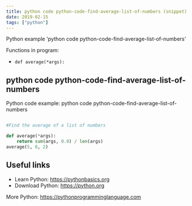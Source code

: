 ```yaml
---
title: python code python-code-find-average-list-of-numbers (snippet)
date: 2019-02-15
tags: ["python"]
---
```

Python example 'python code python-code-find-average-list-of-numbers'

Functions in program: 
* `def average(*args):`

## python code python-code-find-average-list-of-numbers

Python code example: python code python-code-find-average-list-of-numbers

```python

#Find the average of a list of numbers

def average(*args):
    return sum(args, 0.0) / len(args)
average(5, 8, 2)


```

## Useful links

- Learn Python: https://pythonbasics.org
- Download Python: https://python.org

More Python: https://pythonprogramminglanguage.com
